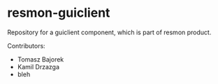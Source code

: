 # resmon-guiclient
Repository for a guiclient component, which is part of resmon product.

Contributors:
- Tomasz Bajorek
- Kamil Drzazga
- bleh
